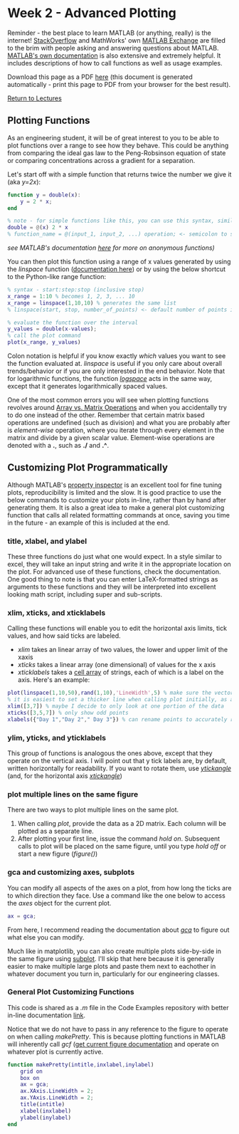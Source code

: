 # Week 2 - Advanced Plotting
Reminder - the best place to learn MATLAB (or anything, really) is the internet! [StackOverflow](https://stackoverflow.com) and MathWorks' own [MATLAB Exchange](https://www.mathworks.com/matlabcentral/)
are filled to the brim with people asking and answering questions about MATLAB. [MATLAB's own documentation](https://www.mathworks.com/help/matlab/) is also extensive and extremely helpful.
It includes descriptions of how to call functions as well as usage examples.

Download this page as a PDF [here](https://jacksonburns.github.io/MATLAB-Start-to-Finish/Lectures/Week-2/Week-2.pdf) (this document is generated automatically - print this page to PDF from your browser for the best result).

[Return to Lectures](https://jacksonburns.github.io/MATLAB-Start-to-Finish/Lectures/Lectures-Landing-Page)

## Plotting Functions
As an engineering student, it will be of great interest to you to be able to plot functions over a range to see how they behave. This could be anything
from comparing the ideal gas law to the Peng-Robsinson equation of state or comparing concentrations across a gradient for a separation.

Let's start off with a simple function that returns twice the number we give it (aka *y=2x*):
```matlab
function y = double(x):
	y = 2 * x;
end

% note - for simple functions like this, you can use this syntax, similar to a Python lambda expression
double = @(x) 2 * x
% function_name = @(input_1, input_2, ...) operation; <- semicolon to supress output of assigning this function to "function_name"
```
*see MATLAB's documentation [here](https://www.mathworks.com/help/matlab/matlab_prog/anonymous-functions.html) for more on anonymous functions)*

You can then plot this function using a range of x values generated by using the *linspace* function ([documentation here](https://www.mathworks.com/help/matlab/ref/linspace.html))
or by using the below shortcut to the Python-like range function:
```matlab
% syntax - start:step:stop (inclusive stop)
x_range = 1:10 % becomes 1, 2, 3, ... 10
x_range = linspace(1,10,10) % generates the same list
% linspace(start, stop, number_of_points) <- default number of points is 100 (a lot to us, not your computer!)

% evaluate the function over the interval
y_values = double(x-values);
% call the plot command
plot(x_range, y_values)
```
Colon notation is helpful if you know exactly *which* values you want to see the function evaluated at. *linspace* is useful if you only care about
overall trends/behavior or if you are only interested in the end behavior. Note that for logarithmic functions, the function *[logspace](https://www.mathworks.com/help/matlab/ref/logspace.html)*
acts in the same way, except that it generates logarithmically spaced values.

One of the most common errors you will see when plotting functions revolves around [Array vs. Matrix Operations](https://www.mathworks.com/help/matlab/matlab_prog/array-vs-matrix-operations.html) and when
you accidentally try to do one instead of the other. Remember that certain matrix based operations are undefined (such as division) and what you are
probably after is *element-wise* operation, where you iterate through every element in the matrix and divide by a given scalar value. Element-wise
operations are denoted with a **.**, such as **./** and **.^**.

## Customizing Plot Programmatically
Although MATLAB's [property inspector](https://www.mathworks.com/help/matlab/ref/propertyinspector.html) is an excellent tool for fine tuning plots,
reproducibility is limited and the slow. It is good practice to use the below commands to customize your plots in-line, rather than by hand after
generating them. It is also a great idea to make a general plot customizing function that calls all related formatting commands at once, saving you
time in the future - an example of this is included at the end.

### title, xlabel, and ylabel
These three functions do just what one would expect. In a style similar to excel, they will take an input string and write it in the appropriate location
on the plot. For advanced use of these functions, check the documentation. One good thing to note is that you can enter LaTeX-formatted strings
as arguments to these functions and they will be interpreted into excellent looking math script, including super and sub-scripts.

### xlim, xticks, and xticklabels
Calling these functions will enable you to edit the horizontal axis limits, tick values, and how said ticks are labeled.
- *xlim* takes an linear array of two values, the lower and upper limit of the xaxis
- *xticks* takes a linear array (one dimensional) of values for the x axis
- *xticklabels* takes a [cell array](https://www.mathworks.com/help/matlab/cell-arrays.html?s_tid=srchtitle) of strings, each of which is a label on the axis.
Here's an example:
```matlab
plot(linspace(1,10,50),rand(1,10),'LineWidth',5) % make sure the vectors are the same size
% it is easiest to set a thicker line when calling plot initially, as above
xlim([3,7]) % maybe I decide to only look at one portion of the data
xticks([3,5,7]) % only show odd points
xlabels({"Day 1","Day 2"," Day 3"}) % can rename points to accurately reflect what they are
```
### ylim, yticks, and yticklabels
This group of functions is analogous the ones above, except that they operate on the vertical axis. I will point out that y tick labels are, by default,
written horizontally for readability. If you want to rotate them, use *[ytickangle](https://www.mathworks.com/help/matlab/ref/ytickangle.html)* (and, for the horizontal axis *[xtickangle](https://www.mathworks.com/help/matlab/ref/xtickangle.html)*)

### plot multiple lines on the same figure
There are two ways to plot multiple lines on the same plot.
1. When calling *plot*, provide the data as a 2D matrix. Each column will be plotted as a separate line.
2. After plotting your first line, issue the command *hold on*. Subsequent calls to plot will be placed on the same figure, until you type *hold off* or start a new figure (*figure()*)

### gca and customizing axes, subplots
You can modify all aspects of the axes on a plot, from how long the ticks are to which direction they face. Use a command like the one below to access
the *axes* object for the current plot.
```matlab
ax = gca;
```
From here, I recommend reading the documentation about [*gca*](https://www.mathworks.com/help/matlab/ref/gca.html) to figure out what else you can
modify.

Much like in matplotlib, you can also create multiple plots side-by-side in the same figure using [subplot](https://www.mathworks.com/help/matlab/ref/subplot.html).
I'll skip that here because it is generally easier to make multiple large plots and paste them next to eachother in whatever document you turn in,
particularly for our engineering classes.

### General Plot Customizing Functions
This code is shared as a *.m* file in the Code Examples repository with better in-line documentation [link](https://github.com/JacksonBurns/MATLAB-Start-to-Finish/blob/master/Code-Examples/Week-2/makePretty.m).

Notice that we do not have to pass in any reference to the figure to operate on when calling *makePretty*. This is because plotting functions in
MATLAB will inherently call *gcf* ([get current figure documentation](https://www.mathworks.com/help/matlab/ref/gcf.html) and operate on whatever
plot is currently active.
```matlab
function makePretty(intitle,inxlabel,inylabel)
    grid on
    box on
    ax = gca;
    ax.XAxis.LineWidth = 2;
    ax.YAxis.LineWidth = 2;
    title(intitle)
    xlabel(inxlabel)
    ylabel(inylabel)
end
```
